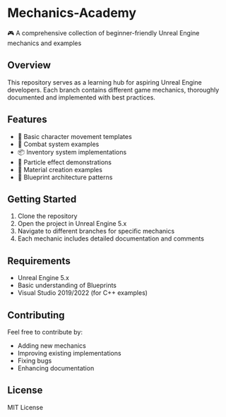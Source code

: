 # Mechanics-Academy
🎮 A comprehensive collection of beginner-friendly Unreal Engine mechanics and examples

## Overview
This repository serves as a learning hub for aspiring Unreal Engine developers. Each branch contains different game mechanics, thoroughly documented and implemented with best practices.

## Features
- 🏃 Basic character movement templates
- 🎯 Combat system examples
- 📦 Inventory system implementations
- 💨 Particle effect demonstrations
- 🎨 Material creation examples
- 🔧 Blueprint architecture patterns

## Getting Started
1. Clone the repository
2. Open the project in Unreal Engine 5.x
3. Navigate to different branches for specific mechanics
4. Each mechanic includes detailed documentation and comments

## Requirements
- Unreal Engine 5.x
- Basic understanding of Blueprints
- Visual Studio 2019/2022 (for C++ examples)

## Contributing
Feel free to contribute by:
- Adding new mechanics
- Improving existing implementations
- Fixing bugs
- Enhancing documentation

## License
MIT License

